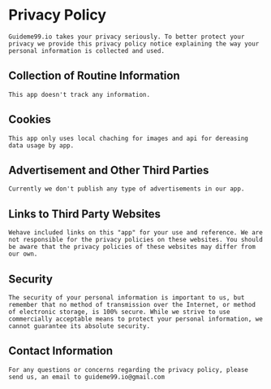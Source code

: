 # Privacy Policy
``
Guideme99.io takes your privacy seriously. To better protect your privacy we provide this privacy policy notice explaining the way your personal information is collected and used.
``

## Collection of Routine Information
``
This app doesn't track any information.
``

## Cookies
``
This app only uses local chaching for images and api for dereasing data usage by app.
``

## Advertisement and Other Third Parties
``
Currently we don't publish any type of advertisements in our app.
``

## Links to Third Party Websites
``
Wehave included links on this "app" for your use and reference. We are not responsible for the privacy policies on these websites. You should be aware that the privacy policies of these websites may differ from our own.
``

## Security
``
The security of your personal information is important to us, but remember that no method of transmission over the Internet, or method of electronic storage, is 100% secure. While we strive to use commercially acceptable means to protect your personal information, we cannot guarantee its absolute security.
``

## Contact Information
``
For any questions or concerns regarding the privacy policy, please send us, an email to guideme99.io@gmail.com
``
